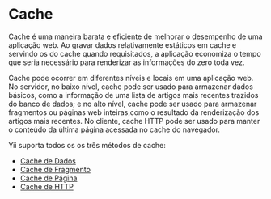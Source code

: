 Cache
=======

Cache é uma maneira barata e eficiente de melhorar o desempenho de uma aplicação web. Ao gravar dados relativamente
estáticos em cache e servindo os do cache quando requisitados, a aplicação economiza o tempo que seria necessário
para renderizar as informações do zero toda vez.

Cache pode ocorrer em diferentes níveis e locais em uma aplicação web. No servidor, no baixo nível,
cache pode ser usado para armazenar dados básicos, como a informação de uma lista de artigos mais recentes trazidos
do banco de dados; e no alto nível, cache pode ser usado para armazenar fragmentos ou páginas web inteiras,como o 
resultado da renderização dos artigos mais recentes. No cliente, cache HTTP pode ser usado para manter o conteúdo da última página acessada no cache do navegador.

Yii suporta todos os os três métodos de cache:
* [Cache de Dados](caching-data.md)
* [Cache de Fragmento](caching-fragment.md)
* [Cache de Página](caching-page.md)
* [Cache de HTTP](caching-http.md)
